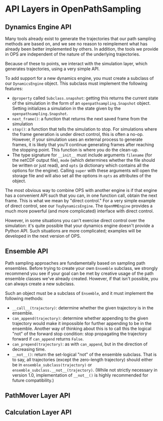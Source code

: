 # API Layers in OpenPathSampling


## Dynamics Engine API

Many tools already exist to generate the trajectories that our path sampling
methods are based on, and we see no reason to reimplement what has already
been better implemented by others. In addition, the tools we provide in OPS
are independent of the nature of the underlying trajectories.

Because of these to points, we interact with the simulation layer, which
generates trajectories, using a very simple API.

To add support for a new dynamics engine, you must create a subclass of our
`DynamicsEngine` object. This subclass must implement the following features:

* `@property` called `Subclass.snapshot`: getting this returns the current
  state of the simulation in the form of an `openpathsampling.Snapshot`
  object. Setting initializes a simulation in the state given by the
  `openpathsampling.Snapshot`.
* `next_frame()`: a function that returns the next saved frame from the
  simulation
* `stop()`: a function that tells the simulation to stop. For simulations
  where the frame generation is under direct control, this is often a no-op.
  However, if your simulation uses an external process to generate frames,
  it is likely that you'll continue generating frames after reaching the
  stopping point. This function is where you do the clean-up.
* The type signature for `__init__` must include arguments `filename` (for
  the netCDF output file), `mode` (which determines whether the file should
  be written or just read), and `opts` (a dictionary which contains all the
  options for the engine). Calling `super` with these arguments will open
  the storage file and will also set all the options in `opts` as attributes
  of the object.

The most obvious way to combine OPS with another engine is if that engine
has a convenient API such that you can, in one function call, obtain the
next frame. This is what we mean by "direct control." For a very simple
example of direct control, see our `ToyDynamicsEngine`. The `OpenMMEngine`
provides a much more powerful (and more complicated)
interface with direct control.

However, in some situations you can't exercise direct control over the
simulation: it's quite possible that your dynamics engine doesn't provide a
Python API. Such situations are more complicated; examples will be developed
in the next version of OPS.

## Ensemble API

Path sampling approaches are fundamentally based on sampling path ensembles.
Before trying to create your own `Ensemble` subclass, we strongly recommend
you see if your goal can be met by creative usage of the path ensemble
classes we've already created. However, if that isn't possible, you can
always create a new subclass.

Such an object must be a subclass of `Ensemble`, and it must implement the
following methods:

* `__call__(trajectory)`: determine whether the given trajectory is in the
  ensemble.
* `can_append(trajectory)`: determine whether appending to the given
  trajectory would make it impossible for further appending to be in the
  ensemble. Another way of thinking about this is to call this the logical
  "not" of the forward stop condition: stop propagating the trajectory
  forward if `can_append` returns `False`.
* `can_prepend(trajectory)`: as with `can_append`, but in the direction of
  decreasing time.
* `__not__()`: return the set-logical "not" of the ensemble subclass. That
  is to say, all trajectories (except the zero-length trajectory) should
  either be in `ensemble_subclass(trajectory)` or
  `ensemble_subclass.__not__(trajectory)`. (While not strictly necessary in
  version 1.0, implementation of `__not__()` is highly recommended for
  future compatibility.)

## PathMover Layer API

## Calculation Layer API


